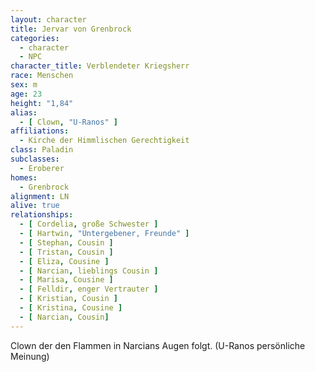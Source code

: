 ```yaml
---
layout: character
title: Jervar von Grenbrock
categories:
  - character
  - NPC
character_title: Verblendeter Kriegsherr
race: Menschen
sex: m
age: 23
height: "1,84"
alias:
  - [ Clown, "U-Ranos" ]
affiliations:
  - Kirche der Himmlischen Gerechtigkeit
class: Paladin
subclasses:
  - Eroberer
homes:
  - Grenbrock
alignment: LN
alive: true
relationships:
  - [ Cordelia, große Schwester ]
  - [ Hartwin, "Untergebener, Freunde" ]
  - [ Stephan, Cousin ]
  - [ Tristan, Cousin ]
  - [ Eliza, Cousine ]
  - [ Narcian, lieblings Cousin ]
  - [ Marisa, Cousine ]
  - [ Felldir, enger Vertrauter ]
  - [ Kristian, Cousin ]
  - [ Kristina, Cousine ]
  - [ Narcian, Cousin]
---
```


Clown der den Flammen in Narcians Augen folgt. (U-Ranos persönliche Meinung)